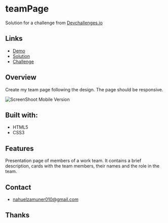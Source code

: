 # teamPage

Solution for a challenge from [Devchallenges.io](http://devchallenges.io)

<h2>Links</h2>

- [Demo](https://www.figma.com/file/F8d1qJsorEdY47N74HLxQ4/team-page-challenge?node-id=0%3A1)
- [Solution](https://nahuelzamuner.github.io/teamPage/)
- [Challenge](https://devchallenges.io/challenges/hhmesazsqgKXrTkYkt0U)

<h2>Overview</h2>
Create my team page following the design. The page should be responsive.

![ScreenShoot Mobile Version](CSS/assets/screenshoot.png)

<h2>Built with:</h2>

- HTML5
- CSS3

<h2>Features</h2>
Presentation page of members of a work team. It contains a brief description, cards with the team members, their names and the role in the team.

<h2>Contact</h2>

- nahuelzamuner010@gmail.com

<h2>Thanks</h2>

